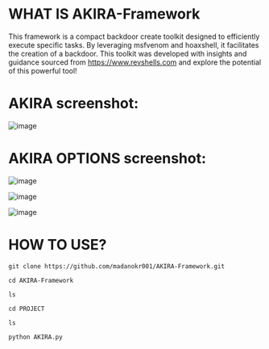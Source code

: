 # WHAT IS AKIRA-Framework
This framework is a compact backdoor create toolkit designed to efficiently execute specific tasks. By leveraging msfvenom and hoaxshell, it facilitates the creation of a backdoor. This toolkit was developed with insights and guidance sourced from https://www.revshells.com and explore the potential of this powerful tool!

# AKIRA screenshot:
![image](https://github.com/user-attachments/assets/cc022455-6180-444f-8996-d9eb087a764a)

# AKIRA OPTIONS screenshot:
![image](https://github.com/user-attachments/assets/35ece059-7a2f-466c-95bb-56610acc0e5d)

![image](https://github.com/user-attachments/assets/6df5b051-7d53-479e-ae02-a32737d5197c)

![image](https://github.com/user-attachments/assets/9ca4ed58-5684-48d9-a7e9-c3c3c4a8c342)



# HOW TO USE?
```
git clone https://github.com/madanokr001/AKIRA-Framework.git
```
```
cd AKIRA-Framework
```
```
ls
```
```
cd PROJECT
```
```
ls
```
```
python AKIRA.py
```

